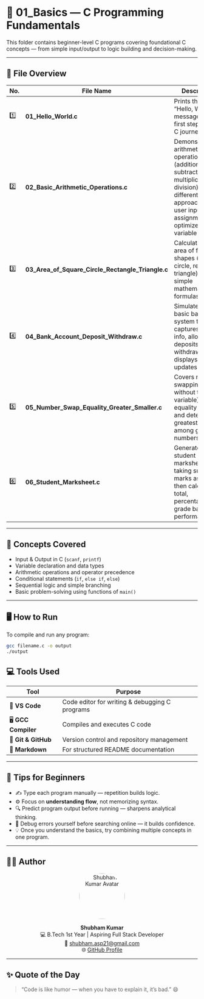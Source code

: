 # 🧠 01_Basics — C Programming Fundamentals

This folder contains beginner-level C programs covering foundational C concepts — from simple input/output to logic building and decision-making.

---

## 📂 File Overview

| No. | File Name | Description |
|-----|------------|-------------|
| 1️⃣ | **01_Hello_World.c** | Prints the classic “Hello, World!” message — the first step in any C journey. |
| 2️⃣ | **02_Basic_Arithmetic_Operations.c** | Demonstrates arithmetic operations (addition, subtraction, multiplication, division) using different approaches — user input, direct assignment, and optimized variable use. |
| 3️⃣ | **03_Area_of_Square_Circle_Rectangle_Triangle.c** | Calculates the area of four shapes (square, circle, rectangle, triangle) using simple mathematical formulas. |
| 4️⃣ | **04_Bank_Account_Deposit_Withdraw.c** | Simulates a basic banking system that captures user info, allows deposits, withdrawals, and displays balance updates. |
| 5️⃣ | **05_Number_Swap_Equality_Greater_Smaller.c** | Covers number swapping (with & without temp variable), equality checks, and determining greatest/smallest among given numbers. |
| 6️⃣ | **06_Student_Marksheet.c** | Generates a student marksheet by taking subject marks as input, then calculating total, percentage, and grade based on performance. |

---

## 🧩 Concepts Covered
- Input & Output in C (`scanf`, `printf`)
- Variable declaration and data types
- Arithmetic operations and operator precedence
- Conditional statements (`if`, `else if`, `else`)
- Sequential logic and simple branching
- Basic problem-solving using functions of `main()`

---

## 🖥️ How to Run

To compile and run any program:

```bash
gcc filename.c -o output
./output
```

## 💻 Tools Used

| Tool | Purpose |
|------|----------|
| 🧠 **VS Code** | Code editor for writing & debugging C programs |
| 🖥️ **GCC Compiler** | Compiles and executes C code |
| 🐙 **Git & GitHub** | Version control and repository management |
| 📘 **Markdown** | For structured README documentation |

---

## 🔰 Tips for Beginners

- ✍️ Type each program manually — repetition builds logic.  
- ⚙️ Focus on **understanding flow**, not memorizing syntax.  
- 🔍 Predict program output before running — sharpens analytical thinking.  
- 🧩 Debug errors yourself before searching online — it builds confidence.  
- 💡 Once you understand the basics, try combining multiple concepts in one program.

---

## 👨‍💻 Author

<p align="center">
  <img src="https://avatars.githubusercontent.com/shubham21-star" width="120" style="border-radius:50%;" alt="Shubham Kumar Avatar"/>
</p>

<p align="center">
  <b>Shubham Kumar</b><br>
  💻 B.Tech 1st Year | Aspiring Full Stack Developer<br>
  📧 <a href="mailto:shubham.asp21@gmail.com">shubham.asp21@gmail.com</a><br>
  🌐 <a href="https://github.com/shubham21-star" target="_blank">GitHub Profile</a>
</p>

---

## ✨ Quote of the Day  

> “Code is like humor — when you have to explain it, it’s bad.” 😄  
